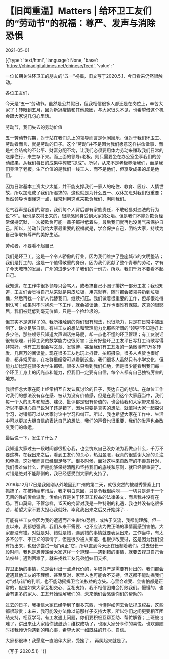 # 【旧闻重温】Matters | 给环卫工友们的“劳动节”的祝福：尊严、发声与消除恐惧

2021-05-01

[{'type': 'text/html', 'language': None, 'base': 'https://chinadigitaltimes.net/chinese/feed', 'value': '

一位长期关注环卫工的朋友的“五一”祝福，旧文写于2020.5.1，今日看来仍然很触动。



各位工友们，

今天是“五一”劳动节。虽然是公共假日，但我相信很多人都还是在岗位上，辛苦大家了！转眼到五月，因为新冠疫情和其他原因，与大家很久不见，也希望借这个机会跟大家说几句心里话。

劳动节，我们失去的劳动价值

五一劳动节假期，对于站在我们头上的领导而言是休闲娱乐，但对于我们环卫工、劳动者而言，就是劳动的日子。这个“劳动”并不是因为我们愿意这样拼命做事，而是社会结构的不公平、财富分配不均，让我们必须要用体力劳动来赚取我们日常的吃穿住行，来生存下来。而上面的领导/老板，则只需要坐在办公室坐享我们的劳动成果，从我们每日的成果中榨取“提成”。所以，从来不是老板养活我们，而是我们养活了老板。生产价值的是我们一线工人，而不是他们，但享受成果的却是他们。

因为日常基本工资太少太低，并不能支撑我们一家人的吃住、教育、医疗、人情世故，所以加班成了我们所渴求的，这也就是为什么五一、双休加班对我们很重要；当然领导也很懂这一点，经常利用这点来欺负我们、剥削我们。

忍气吞声是我们的常态，我们每个人背后都有家族责任，不敢轻易对违法的行为说“不”。我也是农村出来的，很能感同身受到大家的处境。但是我们不能对欺负经常保持沉默，一次被欺负可能一辈子都得低着头，最后我们就再也没勇气来保护自己。所以，劳动节我给大家最重要的祝福就是，学会保护自己，团结大家，持续为自己争取有尊严的美好生活。

劳动者，不要看不起自己

我们是环卫工，这是一个令人骄傲的行业，因为我们维护了整座城市的文明整洁；我们是打工的，这是一个值得敬重的身份，因为我们贡献了整个青春的劳动，才有了今天城市的发展，广州的进步少不了我们的一份力。所以，我们千万不要看不起自己。

我知道，在工作中很多领导只会骂人，或者搞自己小圈子排挤一部分工友；我也知道，工友们会觉得自己从来就是果皮垃圾，用完就弃，随时都会被领导扔到垃圾桶，然后再找一个新人代替我们，继续打压。我们做着很重要的工作，但却很难得到认可；如果时不时抱怨一下工作，就会被谈话，工作也很难有保障。这真的很憋屈，我们被贬低到毫无价值，只是一个捡垃圾的。

但其实不是这样子的。我所接触到的你们很有想法，也很能力，只是在日常中被压制了，缺少足够自信。有些工友的想法和管理能力比那些所谓的“领导”不知道好上多少倍，那些领导只知道大声训话拍马屁，却一点也不懂的环卫管理；有工友说话很有条理，计算工资的数学能力也很厉害；还有好些环卫工友平日写打工诗歌写得非常好，也有工友很会写文章、发微博，甚至我们有工友发的一条微博有1万多转发、几百万的阅读量。现在很多工友也玩上抖音、拍照摄像，很多人点赞也很好看，都非常厉害，在社群里经常可以看到这些。我们很多人虽然只有小学文化，但能力却比现在很多大学生都强。很多人只看到我们扫地，但是很少能看到我们每一个环卫工身上的闪光点和能力，但我们一定要有自信，每个人都有自己独特厉害的地方。

我很怀念大家在网上经常相互自发认真讨论的日子，表达自己的想法。在单位工作时我们的想法没有存在感、被认为没有价值感，但是在我们这个大家庭当中，我们每一个人的思考和想法、建议、批评都是很有价值的，也会给我和大家带来启发。所以不要担心自己说对了还是错了，因为只要是真实的想法，就值得大家一起探讨学习，对错都可以从大家讨论中学习和纠正。所以，我也希望大家在工作中、生活中可以更加大胆自信的表达自己的想法，我们的声音也很重要，我们的发声也会改变我们的命运。

最后说一下，发生了什么？

我知道大家过去一段时间都很担心我，也会愧疚自己没办法为我做点什么，千万不要这样。在我出来之后，看到工友们的关心，热泪盈眶，我真的很感谢大家的关注和牵挂，这对我而言已经很足够了。很多时候，面对这种来自政府的不善意针对，我们很难做什么，但是能够保持清醒和坚持我们的底线和原则，就已经很重要了。对错是绝对不能颠倒的，我已经感受到大家的支持了。

2019年12月17日是我刚刚从外地回到广州的第二天，就很突然的被越秀警察上门抓捕了。在被持续审讯后，我才明白原因，只是令我很纳闷——一切只是源于一个无目的性的传单派发，传单内容是关于环卫工权益的法律条文，而且我并没有在场。百口莫辩，不管怎样，15天的拘留对我是一种特别的礼遇，我也并没有吃很多苦，希望大家不要太担心我就好，毕竟我出来之后又开始胖了…

可能有些工友会因为我的遭遇而产生害怕/恐惧，或怯于交流，我都能理解。但一直以来，我都想强调，我们从来不需要、也不应该为做正确的事情而感到害怕。大家都没有错。对就是对、错就是错，遇到错的事情就要表达出来。工作当中，有太多不公平、不正义的事情了，但是很少被人知道、也很少改变过，这是因为我们没有指出来，也很少尝试一起“纠正”它，所以直到今天还在压制着我们。过去很长一段时间，我也是想传递给大家这样一个道理——遇到错的事情，就要去捍卫自己合法权益；遇到困难了，就来找找工友兄弟姐妹们支招。

捍卫正确的事情，总是会付出一点点代价的，争取尊严是需要有付出的。我们都会遭遇其他工友的不理解、甚至反对，家里人也可能会不支持，但这都不能动摇我们对“对与错”的判断，也不能动摇捍卫合法权益的念头。心里会难受、会害怕都是正常的，但是如果大家互相交心、互相支持，我不相信困难会打败我们。慢慢的，也会有更多的家人、工友开始理解我们的，未来他们会感谢你们的帮助的。

过去的日子，我相信大家已经学到了很多东西，也懂得如何去合法捍卫权益，这些都很珍贵；未来，我可能没办法像以前那样子支持大家，所以你们之间更要相互团结支持，相互学习。有工友遇上问题，你们要积极互帮互助、帮忙解答；上班被刁难了，讲出来让大家给你鼓鼓劲；维权成功了，也跟大家分享你的喜悦。也欢迎随时找我倾诉你遇到的糟心事，希望大家一如既往的开心、自信。

大家都很棒！我愿意一直陪伴大家，受挫了， 再爬起来就是了。

（写于 2020.5.1）'}]